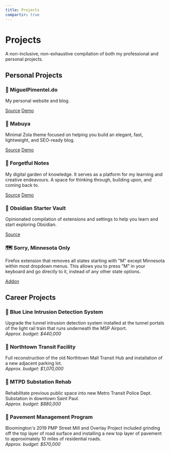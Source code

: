 ```yaml
---
title: Projects
compartir: true
---
```


# Projects

A non-inclusive, non-exhaustive compilation of both my professional and personal projects.

## Personal Projects

### 🦝 MiguelPimentel.do

My personal website and blog.

[Source](https://github.com/semanticdata/miguelpimentel.do) [Demo](https://miguelpimentel.do/)

### 🦎 Mabuya

Minimal Zola theme focused on helping you build an elegant, fast, lightweight, and SEO-ready blog.

[Source](https://github.com/semanticdata/mabuya) [Demo](https://miguelpimentel.do/mabuya/)

### 🌱 Forgetful Notes

My digital garden of knowledge. It serves as a platform for my learning and creative endeavours. A space for thinking through, building upon, and coming back to.

[Source](https://github.com/semanticdata/forgetful-notes) [Demo](https://forgetfulnotes.com/)

### 🔮 Obsidian Starter Vault

Opinionated compilation of extensions and settings to help you learn and start exploring Obsidian.

[Source](https://github.com/semanticdata/obsidian-starter-vault)

### 🗺 Sorry, Minnesota Only

Firefox extension that removes all states starting with "M" except Minnesota within most dropdown menus. This allows you to press "M" in your keyboard and go directly to it, instead of any other state options.

[Addon](https://addons.mozilla.org/en-US/firefox/addon/sorry-minnesota-only/)

## Career Projects

### 🔔 Blue Line Intrusion Detection System

Upgrade the tunnel intrusion detection system installed at the tunnel portals of the light rail train that runs underneath the MSP Airport.  
_Approx. budget: $440,000_

### 🚌 Northtown Transit Facility

Full reconstruction of the old Northtown Mall Transit Hub and installation of a new adjacent parking lot.  
_Approx. budget: $1,070,000_

### 🚨 MTPD Substation Rehab

Rehabilitate previous public space into new Metro
Transit Police Dept. Substation in downtown Saint Paul.  
_Approx. budget: $880,000_

### 🚗 Pavement Management Program

Bloomington's 2019 PMP Street Mill and Overlay Project included grinding off the top layer of road surface and installing a new top layer of pavement to approximately 10 miles of residential roads.  
_Approx. budget: $570,000_
